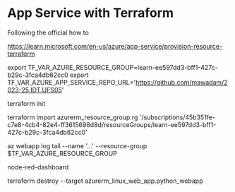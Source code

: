 # App Service with Terraform

Following the official how to

https://learn.microsoft.com/en-us/azure/app-service/provision-resource-terraform


export TF_VAR_AZURE_RESOURCE_GROUP=learn-ee597dd3-bff1-427c-b29c-3fca4db62cc0
export TF_VAR_AZURE_APP_SERVICE_REPO_URL='https://github.com/mawadam/2023-25.IDT.UFS05'

terraform init

terraform import azurerm_resource_group.rg '/subscriptions/45b351fe-c7e8-4cb4-82e4-ff3615698d8d/resourceGroups/learn-ee597dd3-bff1-427c-b29c-3fca4db62cc0'

az webapp log tail --name '...' --resource-group $TF_VAR_AZURE_RESOURCE_GROUP


node-red-dashboard

terraform destroy --target azurerm_linux_web_app.python_webapp
